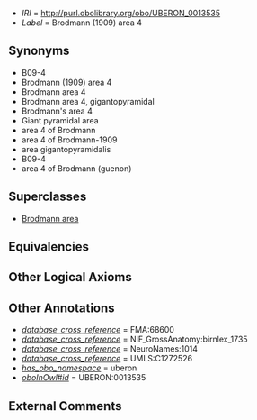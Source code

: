  * *IRI* = http://purl.obolibrary.org/obo/UBERON_0013535
 * *Label* = Brodmann (1909) area 4

## Synonyms

 * B09-4
 * Brodmann (1909) area 4
 * Brodmann area 4
 * Brodmann area 4, gigantopyramidal
 * Brodmann's area 4
 * Giant pyramidal area
 * area 4 of Brodmann
 * area 4 of Brodmann-1909
 * area gigantopyramidalis
 * B09-4
 * area 4 of Brodmann (guenon)

## Superclasses

 * [Brodmann area](../../UBERON/29/UBERON_0013529.md)

## Equivalencies


## Other Logical Axioms


## Other Annotations

 * *[database_cross_reference](../../ef/oboInOwl#hasDbXref.md)* = FMA:68600
 * *[database_cross_reference](../../ef/oboInOwl#hasDbXref.md)* = NIF_GrossAnatomy:birnlex_1735
 * *[database_cross_reference](../../ef/oboInOwl#hasDbXref.md)* = NeuroNames:1014
 * *[database_cross_reference](../../ef/oboInOwl#hasDbXref.md)* = UMLS:C1272526
 * *[has_obo_namespace](../../ce/oboInOwl#hasOBONamespace.md)* = uberon
 * *[oboInOwl#id](../../id/oboInOwl#id.md)* = UBERON:0013535

## External Comments

